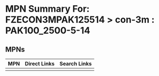 



# MPN Summary For: FZECON3MPAK125514 > con-3m : PAK100_2500-5-14

## MPNs
  

|MPN|Direct Links|Search Links|
| :--- | :--- | :--- |
||||

